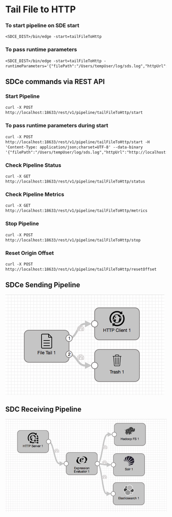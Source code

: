 # Tail File to HTTP

### To start pipeline on SDE start

    <SDCE_DIST>/bin/edge -start=tailFileToHttp

### To pass runtime parameters

    <SDCE_DIST>/bin/edge -start=tailFileToHttp -runtimeParameters='{"filePath":"/Users/tempUser/log/sds.log","httpUrl":"http://localhost:9999","sdcAppId":"sde"}'

## SDCe commands via REST API

### Start Pipeline
    curl -X POST http://localhost:18633/rest/v1/pipeline/tailFileToHttp/start

### To pass runtime parameters during start
    curl -X POST http://localhost:18633/rest/v1/pipeline/tailFileToHttp/start -H 'Content-Type: application/json;charset=UTF-8' --data-binary '{"filePath":"/Users/tempUser/log/sds.log","httpUrl":"http://localhost:9999","sdcAppId":"sde"}'

### Check Pipeline Status
    curl -X GET http://localhost:18633/rest/v1/pipeline/tailFileToHttp/status

### Check Pipeline Metrics
    curl -X GET http://localhost:18633/rest/v1/pipeline/tailFileToHttp/metrics

### Stop Pipeline
    curl -X POST http://localhost:18633/rest/v1/pipeline/tailFileToHttp/stop

### Reset Origin Offset
    curl -X POST http://localhost:18633/rest/v1/pipeline/tailFileToHttp/resetOffset


## SDCe Sending Pipeline

![Image of SDCe Sending Pipeline](edge.png)


## SDC Receiving Pipeline

![Image of SDC Receiving Pipeline](sdchttp.png)

